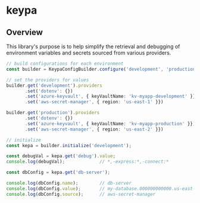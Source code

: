 # keypa

## Overview

This library's purpose is to help simplify the retrieval and debugging of environment variables and secrets sourced from various providers.

```typescript
// build configurations for each environment
const builder = KeypaConfigBuilder.configure('development', 'production');

// set the providers for values
builder.get('development').providers
       .set('dotenv': {})
       .set('azure-keyvault', { keyVaultName: 'kv-myapp-development' }})
       .set('aws-secret-manager', { region: 'us-east-1' }})

builder.get('production').providers
       .set('dotenv': {})
       .set('azure-keyvault', { keyVaultName: 'kv-myapp-production' }})
       .set('aws-secret-manager', { region: 'us-east-2' }})

// initialize 
const kepa = builder.initialize('development');

const debugVal = kepa.get('debug').value;  
console.log(debugVal);             // *,-express:*,-connect:*

const dbConfig = kepa.get('db-server');

console.log(dbConfig.name);        // db-server
console.log(dbConfig.value);       // my-database.000000000000.us-east-1.rds.amazonaws.com
console.log(dbConfig.source);      // aws-secret-manager

```
